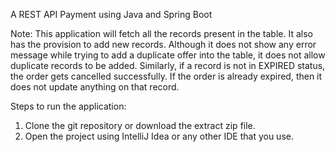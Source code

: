 A REST API Payment using Java and Spring Boot

Note: This application will fetch all the records present in the table. It also has the provision to add new records. Although it does not show any error message while trying to add a duplicate offer into the table, it does not allow duplicate records to be added. Similarly, if a record is not in EXPIRED status, the order gets cancelled successfully. If the order is already expired, then it does not update anything on that record.

Steps to run the application:

1. Clone the git repository or download the extract zip file.
2. Open the project using IntelliJ Idea or any other IDE that you use.
